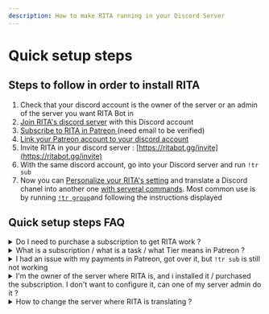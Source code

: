 ```yaml
---
description: How to make RITA running in your Discord Server
---
```


# Quick setup steps

## Steps to follow in order to install RITA

1. Check that your discord account is the owner of the server or an admin of the server you want RITA Bot in
2. [Join RITA's discord server](https://discord.gg/mgNR64R) with this Discord account
3. [Subscribe to RITA in Patreon ](../premium/how-to-subscribe/patreon.md#how-to-subscribe)(need email to be verified)
4. [Link your Patreon account to your discord account](../premium/how-to-subscribe/patreon.md#linking-creating-an-account-before-and-after)
5. Invite RITA in your discord server : [https://ritabot.gg/invite](https://ritabot.gg/invite)
6. With the same discord account, go into your Discord server and run `!tr sub`&#x20;
7. Now you can [Personalize your RITA's setting](settings.md) and translate a Discord chanel into another one [with serveral commands](translation/). Most common use is by running [`!tr group`](translation/group-translations.md)and following the instructions displayed

## Quick setup steps FAQ

<details>

<summary>Do I need to purchase a subscription to get RITA work ?</summary>

Yes

</details>

<details>

<summary>What is a subscription / what is a task / what Tier means in Patreon ?</summary>

All details are avaiable in the "[Overview of Premium/Paid features](../premium/overview.md)"

</details>

<details>

<summary>I had an issue with my payments in Patreon, got over it, but <code>!tr sub</code> is still not working</summary>

This occurs due to some issues with Patreon

1. Check that your payment has been successful in Patreon
2. Try to unlink/relink your discord account and then run `!tr sub` again in your server
3. If none of this works - please open a support ticket in our discord server

</details>

<details>

<summary>I'm the owner of the server where RITA is, and i installed it / purchased the subscription. I don't want to configure it, can one of my server admin do it ?</summary>

Yes of course !

</details>

<details>

<summary>How to change the server where RITA is translating ? </summary>

To move your subscription from one server to another you only need to invite RITA and run the command `!tr sub` in the server you wish it to be in.

</details>
